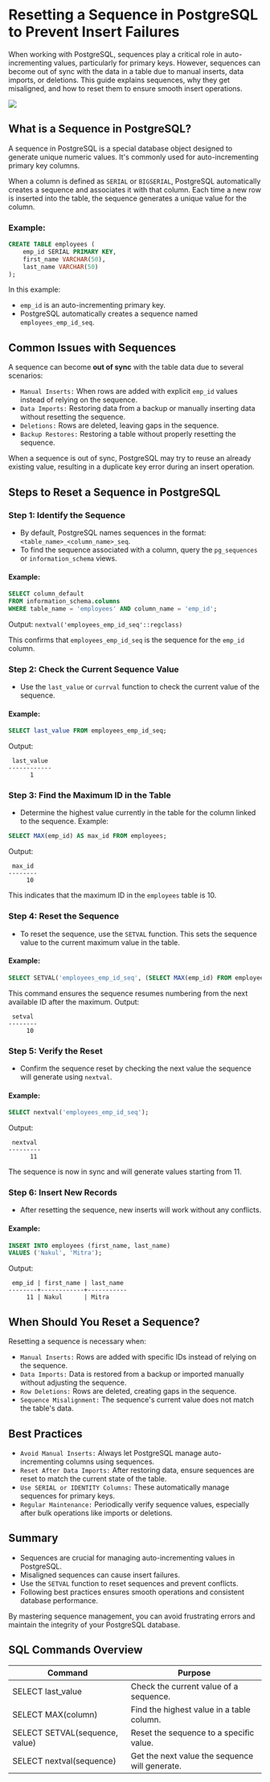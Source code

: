 # Resetting a Sequence in PostgreSQL to Prevent Insert Failures
When working with PostgreSQL, sequences play a critical role in auto-incrementing values, particularly for primary keys. However, sequences can become out of sync with the data in a table due to manual inserts, data imports, or deletions. This guide explains sequences, why they get misaligned, and how to reset them to ensure smooth insert operations.

[![](https://markdown-videos-api.jorgenkh.no/youtube/gwU9NQttUZ8)](https://youtu.be/gwU9NQttUZ8)

## What is a Sequence in PostgreSQL?
A sequence in PostgreSQL is a special database object designed to generate unique numeric values. It's commonly used for auto-incrementing primary key columns.

When a column is defined as `SERIAL` or `BIGSERIAL`, PostgreSQL automatically creates a sequence and associates it with that column. Each time a new row is inserted into the table, the sequence generates a unique value for the column.

### Example:
```sql
CREATE TABLE employees (
    emp_id SERIAL PRIMARY KEY,
    first_name VARCHAR(50),
    last_name VARCHAR(50)
);
```

In this example:
* `emp_id` is an auto-incrementing primary key.
* PostgreSQL automatically creates a sequence named `employees_emp_id_seq`.

## Common Issues with Sequences
A sequence can become **out of sync** with the table data due to several scenarios:
* `Manual Inserts:` When rows are added with explicit `emp_id` values instead of relying on the sequence.
* `Data Imports:` Restoring data from a backup or manually inserting data without resetting the sequence.
* `Deletions:` Rows are deleted, leaving gaps in the sequence.
* `Backup Restores:` Restoring a table without properly resetting the sequence.

When a sequence is out of sync, PostgreSQL may try to reuse an already existing value, resulting in a duplicate key error during an insert operation.

## Steps to Reset a Sequence in PostgreSQL
### Step 1: Identify the Sequence
* By default, PostgreSQL names sequences in the format: `<table_name>_<column_name>_seq`.
* To find the sequence associated with a column, query the `pg_sequences` or `information_schema` views.
#### Example:
```sql
SELECT column_default 
FROM information_schema.columns 
WHERE table_name = 'employees' AND column_name = 'emp_id';
```
Output: `nextval('employees_emp_id_seq'::regclass)`

This confirms that `employees_emp_id_seq` is the sequence for the `emp_id` column.

### Step 2: Check the Current Sequence Value
* Use the `last_value` or `currval` function to check the current value of the sequence.
#### Example:
```sql
SELECT last_value FROM employees_emp_id_seq;
```
Output:
```
 last_value
------------
      1
```

### Step 3: Find the Maximum ID in the Table
* Determine the highest value currently in the table for the column linked to the sequence.
Example:
```sql
SELECT MAX(emp_id) AS max_id FROM employees;
```
Output:
```
 max_id
--------
     10
```
This indicates that the maximum ID in the `employees` table is 10.

### Step 4: Reset the Sequence
* To reset the sequence, use the `SETVAL` function. This sets the sequence value to the current maximum value in the table.
#### Example:
```sql
SELECT SETVAL('employees_emp_id_seq', (SELECT MAX(emp_id) FROM employees));
```
This command ensures the sequence resumes numbering from the next available ID after the maximum.
Output:
```
 setval
--------
     10
```

### Step 5: Verify the Reset
* Confirm the sequence reset by checking the next value the sequence will generate using `nextval`.
#### Example:
```sql
SELECT nextval('employees_emp_id_seq');
```
Output:
```
 nextval
---------
      11
```
The sequence is now in sync and will generate values starting from 11.

### Step 6: Insert New Records
* After resetting the sequence, new inserts will work without any conflicts.
#### Example:
```sql
INSERT INTO employees (first_name, last_name)
VALUES ('Nakul', 'Mitra');
```
Output:
```
 emp_id | first_name | last_name
--------+------------+-----------
     11 | Nakul      | Mitra
```

## When Should You Reset a Sequence?
Resetting a sequence is necessary when:
* `Manual Inserts:` Rows are added with specific IDs instead of relying on the sequence.
* `Data Imports:` Data is restored from a backup or imported manually without adjusting the sequence.
* `Row Deletions:` Rows are deleted, creating gaps in the sequence.
* `Sequence Misalignment:` The sequence's current value does not match the table's data.

## Best Practices
* `Avoid Manual Inserts:` Always let PostgreSQL manage auto-incrementing columns using sequences.
* `Reset After Data Imports:` After restoring data, ensure sequences are reset to match the current state of the table.
* `Use SERIAL or IDENTITY Columns:` These automatically manage sequences for primary keys.
* `Regular Maintenance:` Periodically verify sequence values, especially after bulk operations like imports or deletions.

## Summary
* Sequences are crucial for managing auto-incrementing values in PostgreSQL.
* Misaligned sequences can cause insert failures.
* Use the `SETVAL` function to reset sequences and prevent conflicts.
* Following best practices ensures smooth operations and consistent database performance.

By mastering sequence management, you can avoid frustrating errors and maintain the integrity of your PostgreSQL database.

## SQL Commands Overview
| Command | Purpose |
|---------|---------|
| SELECT last_value | Check the current value of a sequence. |
| SELECT MAX(column) | Find the highest value in a table column. |
| SELECT SETVAL(sequence, value) | Reset the sequence to a specific value. |
| SELECT nextval(sequence) | Get the next value the sequence will generate. |
